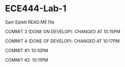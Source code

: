 # ECE444-Lab-1
Sam Eplett READ.ME file

COMMIT 3 (DONE ON DEVELOP): CHANGED AT 10:15PM

COMMIT 4 (DONE OF DEVELOP): CHANGED AT 10:17PM

COMMIT #1: 10:10PM

COMMIT #2: 10:11PM
